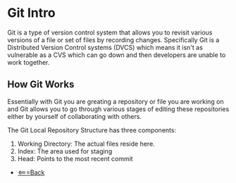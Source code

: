 
# Git Intro

Git is a type of version control system that allows you to revisit various versions of a file or set of files by recording changes.  Specifically Git is a Distributed Version Control systems (DVCS) which means it isn't as vulnerable as a CVS which can go down and then developers are unable to work together.  

## How Git Works

Essentially with Git you are greating a repository or file you are working on and Git allows you to go through various stages of editing these repositories either by yourself of collaborating with others.  

The Git Local Repository Structure has three components: 

1. Working Directory: The actual files reside here.
2. Index: The area used for staging
3. Head: Points to the most recent commit

- [<===Back](README.md)


